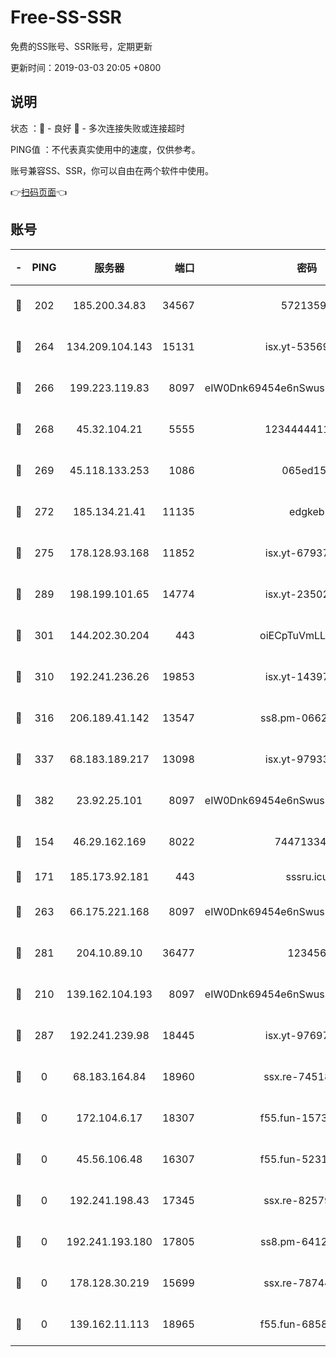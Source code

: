 # Free-SS-SSR

免费的SS账号、SSR账号，定期更新

更新时间：2019-03-03 20:05 +0800

## 说明

状态     ：🙂 - 良好 🙁 - 多次连接失败或连接超时

PING值   ：不代表真实使用中的速度，仅供参考。

账号兼容SS、SSR，你可以自由在两个软件中使用。

👉[扫码页面](https://liesauer.github.io/free-ss-ssr.github.io/)👈

## 账号

|-|PING|服务器|端口|密码|加密方式|区域|
|:----:|:----:|:-----:|-----:|:----:|:----:|:----:|
|🙂|202|185.200.34.83|34567|57213592|aes-256-cfb|US|
|🙂|264|134.209.104.143|15131|isx.yt-53569932|aes-256-cfb|SG|
|🙂|266|199.223.119.83|8097|eIW0Dnk69454e6nSwuspv9DmS201tQ0D|aes-256-cfb|US|
|🙂|268|45.32.104.21|5555|1234444411111|aes-256-cfb|SG|
|🙂|269|45.118.133.253|1086|065ed15a|aes-256-cfb|SG|
|🙂|272|185.134.21.41|11135|edgkeb|aes-256-cfb|GB|
|🙂|275|178.128.93.168|11852|isx.yt-67937550|aes-256-cfb|SG|
|🙂|289|198.199.101.65|14774|isx.yt-23502068|aes-256-cfb|US|
|🙂|301|144.202.30.204|443|oiECpTuVmLLxk4Ts|aes-256-cfb|US|
|🙂|310|192.241.236.26|19853|isx.yt-14397155|aes-256-cfb|US|
|🙂|316|206.189.41.142|13547|ss8.pm-06627885|aes-256-cfb|SG|
|🙂|337|68.183.189.217|13098|isx.yt-97933263|aes-256-cfb|SG|
|🙂|382|23.92.25.101|8097|eIW0Dnk69454e6nSwuspv9DmS201tQ0D|aes-256-cfb|US|
|🙂|154|46.29.162.169|8022|7447133485|aes-256-cfb|RU|
|🙂|171|185.173.92.181|443|sssru.icu|rc4-md5|RU|
|🙂|263|66.175.221.168|8097|eIW0Dnk69454e6nSwuspv9DmS201tQ0D|aes-256-cfb|US|
|🙂|281|204.10.89.10|36477|123456|aes-256-cfb|US|
|🙁|210|139.162.104.193|8097|eIW0Dnk69454e6nSwuspv9DmS201tQ0D|aes-256-cfb|JP|
|🙁|287|192.241.239.98|18445|isx.yt-97697625|aes-256-cfb|US|
|🙁|0|68.183.164.84|18960|ssx.re-74518385|aes-256-cfb|US|
|🙁|0|172.104.6.17|18307|f55.fun-15739301|aes-256-cfb|US|
|🙁|0|45.56.106.48|16307|f55.fun-52314047|aes-256-cfb|US|
|🙁|0|192.241.198.43|17345|ssx.re-82579728|aes-256-cfb|US|
|🙁|0|192.241.193.180|17805|ss8.pm-64125416|aes-256-cfb|US|
|🙁|0|178.128.30.219|15699|ssx.re-78744964|aes-256-cfb|SG|
|🙁|0|139.162.11.113|18965|f55.fun-68582887|aes-256-cfb|SG|
